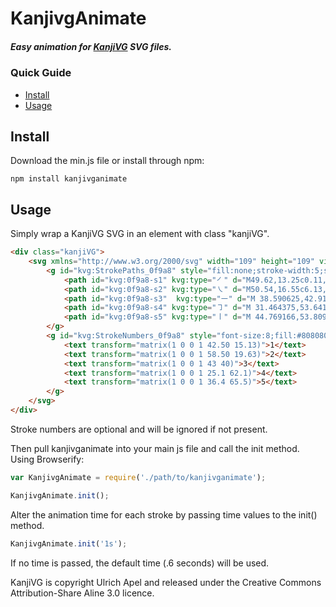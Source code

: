 # KanjivgAnimate   
  
##### Easy animation for [KanjiVG](https://github.com/KanjiVG/kanjivg) SVG files.

### Quick Guide
  - [Install](#install)
  - [Usage](#usage)

## Install
Download the min.js file or install through npm:
```
npm install kanjivganimate
```

## Usage
Simply wrap a KanjiVG SVG in an element with class "kanjiVG".
```html
<div class="kanjiVG">
    <svg xmlns="http://www.w3.org/2000/svg" width="109" height="109" viewBox="0 0 109 109">
        <g id="kvg:StrokePaths_0f9a8" style="fill:none;stroke-width:5;stroke-linecap:round;stroke-linejoin:round;">
            <path id="kvg:0f9a8-s1" kvg:type="㇒" d="M49.62,13.25c0.11,0.94,0.38,2.48-0.22,3.77c-4.15,8.86-15.15,25.23-36.65,37.08"/>
            <path id="kvg:0f9a8-s2" kvg:type="㇏" d="M50.54,16.55c6.13,4.35,24.99,20.22,33.98,27.33c3.22,2.54,5.6,4.12,9.73,5.37"/>
            <path id="kvg:0f9a8-s3"  kvg:type="㇐" d="M 38.590625,42.910833 c 1.76,0.72 3.84,0.36 5.65,0.14 5.4,-0.66 13.08,-1.76 18.48,-2.24 1.88,-0.17 3.54,-0.23 5.37,0.21"/>
            <path id="kvg:0f9a8-s4" kvg:type="㇆" d="M 31.464375,53.641042 c 0.61,0.15 3,1 4.21,0.87 10.329583,-0.937708 28.549375,-2.998125 38.130833,-4.17 1.516086,-0.185427 4.278829,-0.290121 3.95,2.89 -0.431171,4.169879 -2.680149,16.919928 -6,23.84 -1.890149,3.939928 -3.18,3.45 -6.23,0.46"/>
            <path id="kvg:0f9a8-s5" kvg:type="㇑" d="M 44.769166,53.809375 c 0.87,0.87 1.8,2 1.8,3.5 0,7.36 -0.04,24.53 -0.1,34.13 -0.02,3.3 -0.05,5.71 -0.08,6.51"/>
        </g>
        <g id="kvg:StrokeNumbers_0f9a8" style="font-size:8;fill:#808080">
            <text transform="matrix(1 0 0 1 42.50 15.13)">1</text>
            <text transform="matrix(1 0 0 1 58.50 19.63)">2</text>
            <text transform="matrix(1 0 0 1 43 40)">3</text>
            <text transform="matrix(1 0 0 1 25.1 62.1)">4</text>
            <text transform="matrix(1 0 0 1 36.4 65.5)">5</text>
        </g>
    </svg>
</div>
```

Stroke numbers are optional and will be ignored if not present.
  
Then pull kanjivganimate into your main js file and call the init method.   
Using Browserify:
```javascript
var KanjivgAnimate = require('./path/to/kanjivganimate');

KanjivgAnimate.init();
```
  
Alter the animation time for each stroke by passing time values to the init() method.
```javascript
KanjivgAnimate.init('1s');
```
If no time is passed, the default time (.6 seconds) will be used.

KanjiVG is copyright Ulrich Apel and released under the Creative Commons Attribution-Share Aline 3.0 licence.

